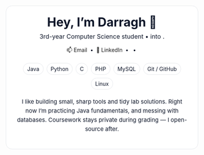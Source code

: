 <!-- ===== About Me (Darragh) ===== -->
<div align="center" style="padding:24px;border-radius:16px;border:1px solid #e5e7eb;background:#fff; color:#0f172a;">
  <h1 style="margin:0 0 8px;font-size:32px;line-height:1.2;">Hey, I’m Darragh 👋</h1>
  <p style="margin:0 0 16px;font-size:16px;">
    3rd-year Computer Science student • into .
  </p>

  <!-- Quick links -->
  <p style="margin:0 0 20px;">
    <a href="mailto:dkennedy7274@gmail.com" style="text-decoration:none;">
      📫 Email
    </a>
    &nbsp;•&nbsp;
    <a href="https://www.linkedin.com/in/darragh-kennedy-5817b5356/" target="_blank" style="text-decoration:none;">
      💼 LinkedIn
    </a>
    &nbsp;•&nbsp;
    &nbsp;•&nbsp;
  </p>

  <!-- Tech pills -->
  <div style="display:inline-flex;flex-wrap:wrap;gap:8px;justify-content:center;margin-bottom:20px;">
    <span style="padding:6px 10px;border:1px solid #e5e7eb;border-radius:999px;">Java</span>
    <span style="padding:6px 10px;border:1px solid #e5e7eb;border-radius:999px;">Python</span>
    <span style="padding:6px 10px;border:1px solid #e5e7eb;border-radius:999px;">C</span>
    <span style="padding:6px 10px;border:1px solid #e5e7eb;border-radius:999px;">PHP</span>
    <span style="padding:6px 10px;border:1px solid #e5e7eb;border-radius:999px;">MySQL</span>
    <span style="padding:6px 10px;border:1px solid #e5e7eb;border-radius:999px;">Git / GitHub</span>
    <span style="padding:6px 10px;border:1px solid #e5e7eb;border-radius:999px;">Linux</span>
  </div>

  <!-- Blurb -->
  <p style="max-width:720px;margin:0 auto 16px;font-size:15px;line-height:1.6;">
    I like building small, sharp tools and tidy lab solutions. Right now I’m practicing
    Java fundamentals, and messing with databases. Coursework stays private
    during grading — I open-source after.
  </p>
